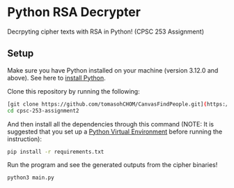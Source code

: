 # Python RSA Decrypter

Decrpyting cipher texts with RSA in Python! (CPSC 253 Assignment)

## Setup

Make sure you have Python installed on your machine (version 3.12.0 and above). See here to [install Python](https://www.python.org/downloads/).

Clone this repository by running the following:

```bash
[git clone https://github.com/tomasohCHOM/CanvasFindPeople.git](https://github.com/tomasohCHOM/cpsc-253-assignment2.git)
cd cpsc-253-assignment2
```

And then install all the dependencies through this command (NOTE: It is suggested that you set up a [Python Virtual Environment](https://realpython.com/python-virtual-environments-a-primer/) before running the instruction):

```bash
pip install -r requirements.txt
```

Run the program and see the generated outputs from the cipher binaries!

```bash
python3 main.py
```
